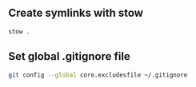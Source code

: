 ## Create symlinks with stow
```sh
stow .
```

## Set global .gitignore file
```sh
git config --global core.excludesfile ~/.gitignore
```